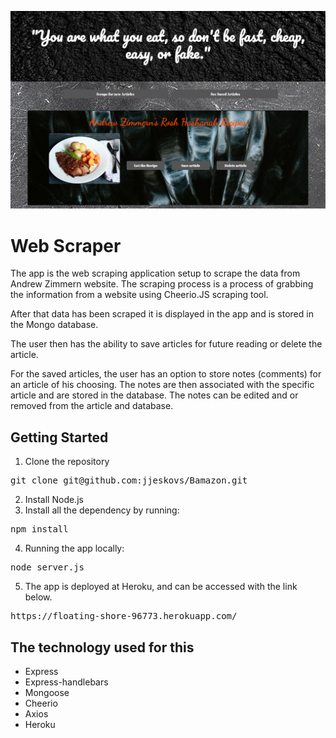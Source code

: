 ![logo](public/assets/images/WebScraper.png)
# Web Scraper

The app is the web scraping application setup to scrape the data from Andrew Zimmern website. The scraping process is a process of grabbing the information from a website using Cheerio.JS scraping tool. 

After that data has been scraped it is displayed in the app and is stored in the Mongo database. 

The user then has the ability to save articles for future reading or delete the article. 

For the saved articles, the user has an option to store notes (comments) for an article of his choosing. The notes are then associated with the specific article and are stored in the database. The notes can be edited and or removed from the article and database. 


## Getting Started
1. Clone the repository 
<pre>git clone git@github.com:jjeskovs/Bamazon.git</pre>

2. Install Node.js
3. Install all the dependency by running: 
<pre>npm install</pre>


4. Running the app locally: 
<pre>node server.js</pre>

5. The app is deployed at Heroku, and can be accessed with the link below. 

<pre>https://floating-shore-96773.herokuapp.com/</pre>


## The technology used for this

* Express
* Express-handlebars
* Mongoose
* Cheerio
* Axios
* Heroku
